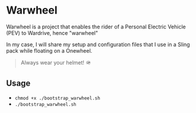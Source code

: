 # Warwheel

Warwheel is a project that enables the rider of a Personal Electric Vehicle (PEV) to Wardrive, hence "warwheel"

In my case, I will share my setup and configuration files that I use in a Sling pack while floating on a Onewheel.

> Always wear your helmet! 🪖

## Usage

- `chmod +x ./bootstrap_warwheel.sh`
- `./bootstrap_warwheel.sh`
